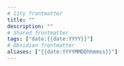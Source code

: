 ```yaml
---
# 11ty frontmatter
title: ""
description: ""
# Shared frontmatter
tags: ["date:{{date:YYYY}}"]
# Obsidian frontmatter 
aliases: ["{{date:YYYYMMDDhhmmss}}"]
---
```

